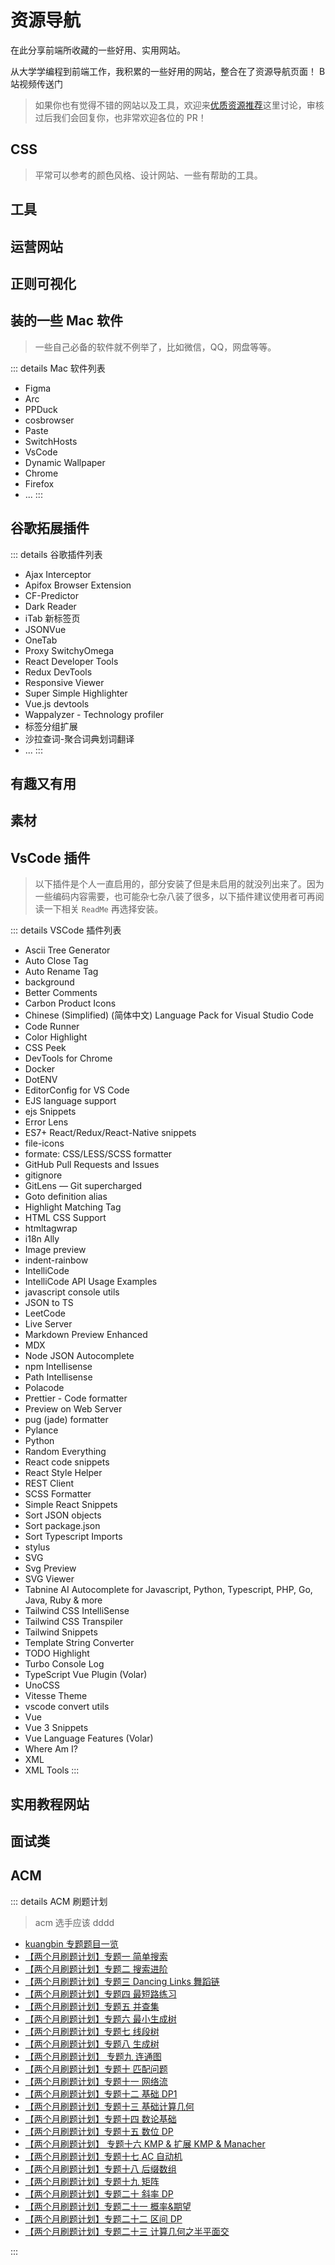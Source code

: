 # 资源导航

在此分享前端所收藏的一些好用、实用网站。

<VideoLink bvId="BV1ky4y1Z7rG">从大学学编程到前端工作，我积累的一些好用的网站，整合在了资源导航页面！
 B 站视频传送门</VideoLink>

> 如果你也有觉得不错的网站以及工具，欢迎来[优质资源推荐](https://github.com/Fluolab/Fluolab/discussions/138)这里讨论，审核过后我们会回复你，也非常欢迎各位的 PR！

<script setup>
  import cssNav from './favorites/css.ts'
  import toolNav from './favorites/tool.ts'
  import operateNav from './favorites/operate.ts'
  import regexNav from './favorites/regex.ts'
  import toyNav from './favorites/toy.ts'
  import materialNav from './favorites/material.ts'
  import tutorialNav from './favorites/tutorial.ts'
  import interviewNav from './favorites/interview.ts'
</script>

## CSS

> 平常可以参考的颜色风格、设计网站、一些有帮助的工具。

<NavCard :navData=cssNav />

## 工具

<NavCard :navData=toolNav />

## 运营网站

<NavCard :navData=operateNav />

## 正则可视化

<NavCard :navData=regexNav />

## 装的一些 Mac 软件

> 一些自己必备的软件就不例举了，比如微信，QQ，网盘等等。

::: details Mac 软件列表

- Figma
- Arc
- PPDuck
- cosbrowser
- Paste
- SwitchHosts
- VsCode
- Dynamic Wallpaper
- Chrome
- Firefox
- ...
  :::

## 谷歌拓展插件

::: details 谷歌插件列表

- Ajax Interceptor
- Apifox Browser Extension
- CF-Predictor
- Dark Reader
- iTab 新标签页
- JSONVue
- OneTab
- Proxy SwitchyOmega
- React Developer Tools
- Redux DevTools
- Responsive Viewer
- Super Simple Highlighter
- Vue.js devtools
- Wappalyzer - Technology profiler
- 标签分组扩展
- 沙拉查词-聚合词典划词翻译
- ...
  :::

## 有趣又有用

<NavCard :navData=toyNav />

## 素材

<NavCard :navData=materialNav />

## VsCode 插件

> 以下插件是个人一直启用的，部分安装了但是未启用的就没列出来了。因为一些编码内容需要，也可能杂七杂八装了很多，以下插件建议使用者可再阅读一下相关 `ReadMe` 再选择安装。

::: details VSCode 插件列表

- Ascii Tree Generator
- Auto Close Tag
- Auto Rename Tag
- background
- Better Comments
- Carbon Product Icons
- Chinese (Simplified) (简体中文) Language Pack for Visual Studio Code
- Code Runner
- Color Highlight
- CSS Peek
- DevTools for Chrome
- Docker
- DotENV
- EditorConfig for VS Code
- EJS language support
- ejs Snippets
- Error Lens
- ES7+ React/Redux/React-Native snippets
- file-icons
- formate: CSS/LESS/SCSS formatter
- GitHub Pull Requests and Issues
- gitignore
- GitLens — Git supercharged
- Goto definition alias
- Highlight Matching Tag
- HTML CSS Support
- htmltagwrap
- i18n Ally
- Image preview
- indent-rainbow
- IntelliCode
- IntelliCode API Usage Examples
- javascript console utils
- JSON to TS
- LeetCode
- Live Server
- Markdown Preview Enhanced
- MDX
- Node JSON Autocomplete
- npm Intellisense
- Path Intellisense
- Polacode
- Prettier - Code formatter
- Preview on Web Server
- pug (jade) formatter
- Pylance
- Python
- Random Everything
- React code snippets
- React Style Helper
- REST Client
- SCSS Formatter
- Simple React Snippets
- Sort JSON objects
- Sort package.json
- Sort Typescript Imports
- stylus
- SVG
- Svg Preview
- SVG Viewer
- Tabnine AI Autocomplete for Javascript, Python, Typescript, PHP, Go, Java, Ruby & more
- Tailwind CSS IntelliSense
- Tailwind CSS Transpiler
- Tailwind Snippets
- Template String Converter
- TODO Highlight
- Turbo Console Log
- TypeScript Vue Plugin (Volar)
- UnoCSS
- Vitesse Theme
- vscode convert utils
- Vue
- Vue 3 Snippets
- Vue Language Features (Volar)
- Where Am I?
- XML
- XML Tools
  :::

## 实用教程网站

<NavCard :navData=tutorialNav />

## 面试类

<NavCard :navData=interviewNav />

## ACM

::: details ACM 刷题计划

> acm 选手应该 dddd

- [kuangbin 专题题目一览](https://vjudge.net/article/371)
- [【两个月刷题计划】专题一 简单搜索](https://vjudge.net/contest/355775#panel-problems)
- [【两个月刷题计划】专题二 搜索进阶](https://vjudge.net/contest/355780#overview)
- [【两个月刷题计划】专题三 Dancing Links 舞蹈链](https://vjudge.net/contest/355997)
- [【两个月刷题计划】专题四 最短路练习](https://vjudge.net/contest/355998)
- [【两个月刷题计划】专题五 并查集](https://vjudge.net/contest/356000#overview)
- [【两个月刷题计划】专题六 最小生成树](https://vjudge.net/contest/356001)
- [【两个月刷题计划】专题七 线段树](https://vjudge.net/contest/356002)
- [【两个月刷题计划】专题八 生成树](https://vjudge.net/contest/356003)
- [【两个月刷题计划】 专题九 连通图](https://vjudge.net/contest/356004)
- [【两个月刷题计划】专题十 匹配问题](https://vjudge.net/contest/356005)
- [【两个月刷题计划】专题十一 网络流](https://vjudge.net/contest/356006)
- [【两个月刷题计划】专题十二 基础 DP1](https://vjudge.net/contest/356007)
- [【两个月刷题计划】专题十三 基础计算几何](https://vjudge.net/contest/356009)
- [【两个月刷题计划】专题十四 数论基础](https://vjudge.net/contest/356011)
- [【两个月刷题计划】专题十五 数位 DP](https://vjudge.net/contest/356012)
- [【两个月刷题计划】 专题十六 KMP & 扩展 KMP & Manacher](https://vjudge.net/contest/356014)
- [【两个月刷题计划】专题十七 AC 自动机](https://vjudge.net/contest/356015)
- [【两个月刷题计划】专题十八 后缀数组](https://vjudge.net/contest/356017)
- [【两个月刷题计划】专题十九 矩阵](https://vjudge.net/contest/356019)
- [【两个月刷题计划】专题二十 斜率 DP](https://vjudge.net/contest/356020)
- [【两个月刷题计划】专题二十一 概率&期望](https://vjudge.net/contest/356024)
- [【两个月刷题计划】专题二十二 区间 DP](https://vjudge.net/contest/356025)
- [【两个月刷题计划】专题二十三 计算几何之半平面交](https://vjudge.net/contest/356026)

:::
